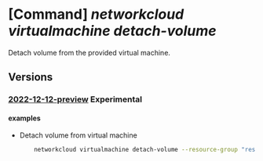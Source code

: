 # [Command] _networkcloud virtualmachine detach-volume_

Detach volume from the provided virtual machine.

## Versions

### [2022-12-12-preview](/Resources/mgmt-plane/L3N1YnNjcmlwdGlvbnMve30vcmVzb3VyY2Vncm91cHMve30vcHJvdmlkZXJzL21pY3Jvc29mdC5uZXR3b3JrY2xvdWQvdmlydHVhbG1hY2hpbmVzL3t9L2RldGFjaHZvbHVtZQ==/2022-12-12-preview.xml) **Experimental**

<!-- mgmt-plane /subscriptions/{}/resourcegroups/{}/providers/microsoft.networkcloud/virtualmachines/{}/detachvolume 2022-12-12-preview -->

#### examples

- Detach volume from virtual machine
    ```bash
        networkcloud virtualmachine detach-volume --resource-group "resourceGroupName" --volume-id "/subscriptions/subscriptionId/resourceGroups/resourceGroupName/providers/Microsoft.NetworkCloud/volumes/volumeName" --name "virtualMachineName"
    ```

